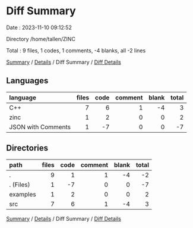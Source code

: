 # Diff Summary

Date : 2023-11-10 09:12:52

Directory /home/tallen/ZINC

Total : 9 files,  1 codes, 1 comments, -4 blanks, all -2 lines

[Summary](results.md) / [Details](details.md) / Diff Summary / [Diff Details](diff-details.md)

## Languages
| language | files | code | comment | blank | total |
| :--- | ---: | ---: | ---: | ---: | ---: |
| C++ | 7 | 6 | 1 | -4 | 3 |
| zinc | 1 | 2 | 0 | 0 | 2 |
| JSON with Comments | 1 | -7 | 0 | 0 | -7 |

## Directories
| path | files | code | comment | blank | total |
| :--- | ---: | ---: | ---: | ---: | ---: |
| . | 9 | 1 | 1 | -4 | -2 |
| . (Files) | 1 | -7 | 0 | 0 | -7 |
| examples | 1 | 2 | 0 | 0 | 2 |
| src | 7 | 6 | 1 | -4 | 3 |

[Summary](results.md) / [Details](details.md) / Diff Summary / [Diff Details](diff-details.md)